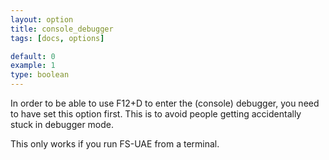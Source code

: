 ```yaml
---
layout: option
title: console_debugger
tags: [docs, options]

default: 0
example: 1
type: boolean
---
```


In order to be able to use F12+D to enter the (console) debugger, you need
to have set this option first. This is to avoid people getting accidentally
stuck in debugger mode.

This only works if you run FS-UAE from a terminal.
